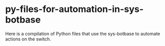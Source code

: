 # py-files-for-automation-in-sys-botbase
Here is a compilation of Python files that use the sys-botbase to automate actions on the switch.
